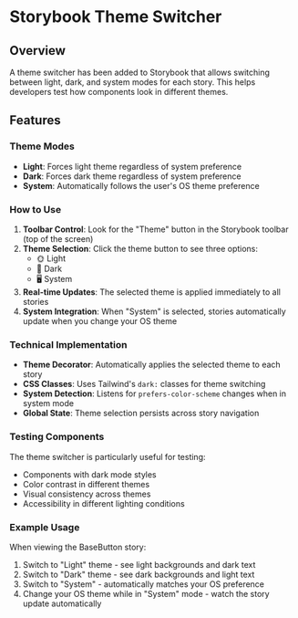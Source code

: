 # Storybook Theme Switcher

## Overview
A theme switcher has been added to Storybook that allows switching between light, dark, and system modes for each story. This helps developers test how components look in different themes.

## Features

### Theme Modes
- **Light**: Forces light theme regardless of system preference
- **Dark**: Forces dark theme regardless of system preference  
- **System**: Automatically follows the user's OS theme preference

### How to Use

1. **Toolbar Control**: Look for the "Theme" button in the Storybook toolbar (top of the screen)
2. **Theme Selection**: Click the theme button to see three options:
   - 🌞 Light
   - 🌙 Dark  
   - 🖥️ System
3. **Real-time Updates**: The selected theme is applied immediately to all stories
4. **System Integration**: When "System" is selected, stories automatically update when you change your OS theme

### Technical Implementation

- **Theme Decorator**: Automatically applies the selected theme to each story
- **CSS Classes**: Uses Tailwind's `dark:` classes for theme switching
- **System Detection**: Listens for `prefers-color-scheme` changes when in system mode
- **Global State**: Theme selection persists across story navigation

### Testing Components

The theme switcher is particularly useful for testing:
- Components with dark mode styles
- Color contrast in different themes
- Visual consistency across themes
- Accessibility in different lighting conditions

### Example Usage

When viewing the BaseButton story:
1. Switch to "Light" theme - see light backgrounds and dark text
2. Switch to "Dark" theme - see dark backgrounds and light text  
3. Switch to "System" - automatically matches your OS preference
4. Change your OS theme while in "System" mode - watch the story update automatically